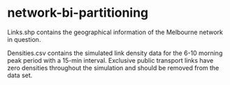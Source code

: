 # network-bi-partitioning

Links.shp contains the geographical information of the Melbourne network in question.

Densities.csv contains the simulated link density data for the 6-10 morning peak period with a 15-min interval. Exclusive public transport links have zero densities throughout the simulation and should be removed from the data set.
